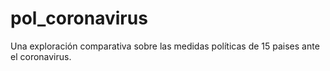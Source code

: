 # pol_coronavirus

Una exploración comparativa sobre las medidas políticas de 15 paises ante el coronavirus. 
